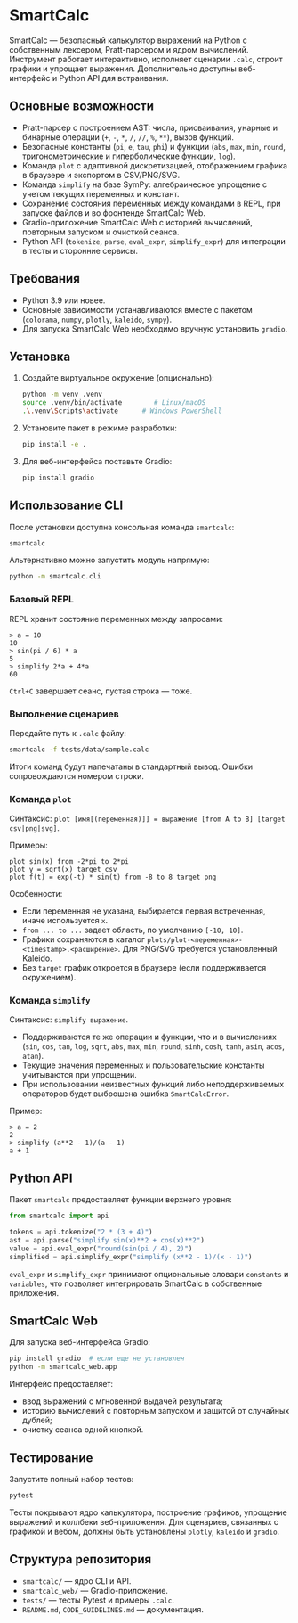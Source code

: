 ﻿# SmartCalc

SmartCalc — безопасный калькулятор выражений на Python с собственным лексером, Pratt-парсером и ядром вычислений. Инструмент работает интерактивно, исполняет сценарии `.calc`, строит графики и упрощает выражения. Дополнительно доступны веб-интерфейс и Python API для встраивания.

## Основные возможности
- Pratt-парсер с построением AST: числа, присваивания, унарные и бинарные операции (`+`, `-`, `*`, `/`, `//`, `%`, `**`), вызов функций.
- Безопасные константы (`pi`, `e`, `tau`, `phi`) и функции (`abs`, `max`, `min`, `round`, тригонометрические и гиперболические функции, `log`).
- Команда `plot` с адаптивной дискретизацией, отображением графика в браузере и экспортом в CSV/PNG/SVG.
- Команда `simplify` на базе SymPy: алгебраическое упрощение с учетом текущих переменных и констант.
- Сохранение состояния переменных между командами в REPL, при запуске файлов и во фронтенде SmartCalc Web.
- Gradio-приложение SmartCalc Web с историей вычислений, повторным запуском и очисткой сеанса.
- Python API (`tokenize`, `parse`, `eval_expr`, `simplify_expr`) для интеграции в тесты и сторонние сервисы.

## Требования
- Python 3.9 или новее.
- Основные зависимости устанавливаются вместе с пакетом (`colorama`, `numpy`, `plotly`, `kaleido`, `sympy`).
- Для запуска SmartCalc Web необходимо вручную установить `gradio`.

## Установка
1. Создайте виртуальное окружение (опционально):
   ```bash
   python -m venv .venv
   source .venv/bin/activate        # Linux/macOS
   .\.venv\Scripts\activate      # Windows PowerShell
   ```
2. Установите пакет в режиме разработки:
   ```bash
   pip install -e .
   ```
3. Для веб-интерфейса поставьте Gradio:
   ```bash
   pip install gradio
   ```

## Использование CLI
После установки доступна консольная команда `smartcalc`:
```bash
smartcalc
```
Альтернативно можно запустить модуль напрямую:
```bash
python -m smartcalc.cli
```

### Базовый REPL
REPL хранит состояние переменных между запросами:
```
> a = 10
10
> sin(pi / 6) * a
5
> simplify 2*a + 4*a
60
```
`Ctrl+C` завершает сеанс, пустая строка — тоже.

### Выполнение сценариев
Передайте путь к `.calc` файлу:
```bash
smartcalc -f tests/data/sample.calc
```
Итоги команд будут напечатаны в стандартный вывод. Ошибки сопровождаются номером строки.

### Команда `plot`
Синтаксис: `plot [имя[(переменная)]] = выражение [from A to B] [target csv|png|svg]`.

Примеры:
```
plot sin(x) from -2*pi to 2*pi
plot y = sqrt(x) target csv
plot f(t) = exp(-t) * sin(t) from -8 to 8 target png
```
Особенности:
- Если переменная не указана, выбирается первая встреченная, иначе используется `x`.
- `from ... to ...` задает область, по умолчанию `[-10, 10]`.
- Графики сохраняются в каталог `plots/plot-<переменная>-<timestamp>.<расширение>`. Для PNG/SVG требуется установленный Kaleido.
- Без `target` график откроется в браузере (если поддерживается окружением).

### Команда `simplify`
Синтаксис: `simplify выражение`.
- Поддерживаются те же операции и функции, что и в вычислениях (`sin`, `cos`, `tan`, `log`, `sqrt`, `abs`, `max`, `min`, `round`, `sinh`, `cosh`, `tanh`, `asin`, `acos`, `atan`).
- Текущие значения переменных и пользовательские константы учитываются при упрощении.
- При использовании неизвестных функций либо неподдерживаемых операторов будет выброшена ошибка `SmartCalcError`.

Пример:
```
> a = 2
2
> simplify (a**2 - 1)/(a - 1)
a + 1
```

## Python API
Пакет `smartcalc` предоставляет функции верхнего уровня:
```python
from smartcalc import api

tokens = api.tokenize("2 * (3 + 4)")
ast = api.parse("simplify sin(x)**2 + cos(x)**2")
value = api.eval_expr("round(sin(pi / 4), 2)")
simplified = api.simplify_expr("simplify (x**2 - 1)/(x - 1)")
```
`eval_expr` и `simplify_expr` принимают опциональные словари `constants` и `variables`, что позволяет интегрировать SmartCalc в собственные приложения.

## SmartCalc Web
Для запуска веб-интерфейса Gradio:
```bash
pip install gradio  # если еще не установлен
python -m smartcalc_web.app
```
Интерфейс предоставляет:
- ввод выражений с мгновенной выдачей результата;
- историю вычислений с повторным запуском и защитой от случайных дублей;
- очистку сеанса одной кнопкой.

## Тестирование
Запустите полный набор тестов:
```bash
pytest
```
Тесты покрывают ядро калькулятора, построение графиков, упрощение выражений и коллбеки веб-приложения. Для сценариев, связанных с графикой и вебом, должны быть установлены `plotly`, `kaleido` и `gradio`.

## Структура репозитория
- `smartcalc/` — ядро CLI и API.
- `smartcalc_web/` — Gradio-приложение.
- `tests/` — тесты Pytest и примеры `.calc`.
- `README.md`, `CODE_GUIDELINES.md` — документация.
